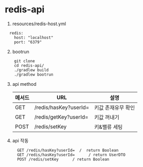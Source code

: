 # redis-api

1. resources/redis-host.yml
```
  redis:
    host: "localhost"
    port: "6379"
```

2. bootrun

```
    git clone
    cd redis-api/
    ./gradlew build
    ./gradlew bootrun
```
  
3. api method

   | 메서드 | URL                                                    | 설명             |
   |-----|--------------------------------------------------------|----------------|
   | GET | /redis/hasKey?userId=                     | 키값 존재유무 확인   |
   | GET | /redis/getKey?userId=               | 키값 꺼내기   |
   | POST |/redis/setKey                |키&밸류 세팅|

4. api 작동
   ```
     GET /redis/hasKey?userId=  /  return Boolean
     GET /redis/hasKey?userId=      / return UserDTO
     POST /redis/setKey      / return Boolean
   ```

